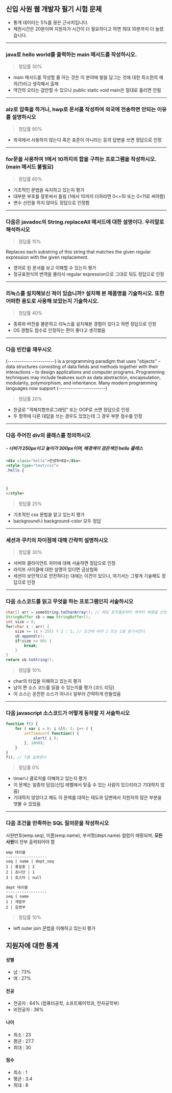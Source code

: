 ## 신입 사원 웹 개발자 필기 시험 문제

- 통계 데이터는 5%를 끊은 근사치입니다.
- 제한시간은 20분이며 지원자가 시간이 더 필요하다고 하면 최대 10분까지 더 늘렸습니다.

---

### java로 hello world를 출력하는 main 메서드를 작성하시오. 
> 정답률 30%

- main 메서드를 작성할 줄 아는 것은 이 분야에 발을 담그는 것에 대한 최소한의 예의(?)라고 생각해서 출제
- 약간의 오타는 감안할 수 있으나 public static void main은 절대로 틀리면 안됨

---

### alz로 압축을 하거나, hwp로 문서를 작성하여 외국에 전송하면 안되는 이유를 설명하시오 
>정답률 90%

- 외국에서 사용하지 않는다 혹은 표준이 아니라는 등의 답변을 쓰면 정답으로 인정

---
### for문을 사용하여 1에서 10까지의 합을 구하는 프로그램을 작성하시오. (main 메서드 불필요) 
> 정답률 60%

- 기초적인 문법을 숙지하고 있는지 평가
- 대부분 부호를 잘못써서 틀림 (1에서 10까지 더하라면 0<=10 또는 0<11로 써야함)
- 변수 선언을 하지 않아도 정답으로 인정함

---

###  다음은 javadoc의 String.replaceAll 메서드에 대한 설명이다. 우리말로 해석하시오
> 정답률 15%

Replaces each substring of this string that matches the given regular expression with the given replacement.

- 영어로 된 문서를 보고 이해할 수 있는지 평가
- 정규표현식의 번역을 몰라서 regular expression으로 그대로 둬도 정답으로 인정

---
### 리눅스를 설치해보신 적이 있습니까? 설치해 본 제품명을 기술하시오. 또한 어떠한 용도로 사용해 보았는지 기술하시오.
> 정답률 40%

- 종류와 버전을 불문하고 리눅스를 설치해본 경험이 있다고 하면 정답으로 인정
- OS 경험도 점수로 인정하는 편이 좋다고 생각했음

---

### 다음 빈칸을 채우시오

(-----------------------) is a programming paradigm that uses "objects" – data structures consisting of data fields and methods together with their interactions – to design applications and computer programs. Programming techniques may include features such as data abstraction, encapsulation, 
modularity, polymorphism, and inheritance. Many modern programming languages now support (-----------------------)

> 정답률 20%

- 한글로 "객체지향프로그래밍" 또는 OOP로 쓰면 정답으로 인정
- 두 항목에 다른 대답을 쓰는 경우도 있었는데 그 경우 부분 점수를 인정

---

### 다음 주어진 div의 클래스를 정의하시오

##### - 너비가 250px이고 높이가 300px이며, 배경색이 검은색인 hello 클래스

``` html
<div class="hello">안녕하세요</div>
<style type="text/css">
.hello {



}
</style>
```

> 정답률 25%

- 기초적인 css 문법을 알고 있는지 평가
- background나 background-color 모두 정답

---

### 세션과 쿠키의 차이점에 대해 간략히 설명하시오 ###

> 정답률 30%

- 서버와 클라이언트 차이에 대해 서술하면 정답으로 인정
- 라이프 사이클에 대한 설명이 있다면 금상첨화
- 세션이 보안적으로 안전하다는 대에는 이견이 있으나, 여기서는 그렇게 기술해도 정답으로 인정

---

### 다음 소스코드를 읽고 무엇을 하는 프로그램인지 서술하시오 ###


``` java
char[] arr = someString.toCharArray(); // 해당 문자열로부터 캐릭터 배열을 선언한다
StringBuffer sb = new StringBuffer();
int size = 0;
for(char c : arr) {
    size += (c > 255) ? 2 : 1; // 조건에 따라 2 또는 1을 증가시킨다
    sb.append(c);
    if(size >= 80) {
        break;
    }
}
return sb.toString();
```

> 정답률 10%

- char의 타입을 이해하고 있는지 평가
- 남이 짠 소스 코드를 읽을 수 있는지를 평가 (코드 리딩)
- 이 소스는 온전한 소스가 아니나 일부러 간략하게 만들었음

---

### 다음 javascript 소스코드가 어떻게 동작할 지 서술하시오 ###
``` javascript
function f() {
    for ( var i = 0; i &lt; 3; i++ ) {
        setTimeout( function() {
            alert( i );
        }, 1000);
    }
}
f(); // f를 실행한다
```



> 정답률 0%

- timer나 클로저를 이해하고 있는지 평가
- 이 문제는 일종의 덤임(신입 레벨에서 맞출 수 있는 사람이 있으리라고 기대하지 않음)
- 기대하지 않았다고 해도 이 문제를 대하는 태도와 답변에서 지원자의 많은 부분을 엿볼 수 있었음

---

### 다음 조건을 만족하는 SQL 질의문을 작성하시오
사원번호(emp.seq), 이름(emp.name), 부서명(dept.name) 컬럼이 매핑되며, **모든 사원**이 전부 출력되어야 함

```
emp 테이블
------------------
seq | name | dept_seq
1 | 홍길동 | 2
2 | 죠나단 | 1
3 | 죠스타 | null

dept 테이블
------------------
seq | name
1 | 개발부
2 | 운영부
```

> 정답률 10%

- left outer join 문법을 이해하고 있는지 평가

## 지원자에 대한 통계

#### 성별
- 남 : 73%
- 여 : 27%

#### 전공
- 전공자 : 64% (컴퓨터공학, 소프트웨어학과, 전자공학부)
- 비전공자 : 36%

#### 나이
- 최소 : 23
- 평균 : 27.7
- 최대 : 30

#### 점수
- 최소 : 1
- 평균 : 3.4
- 최대 : 8
